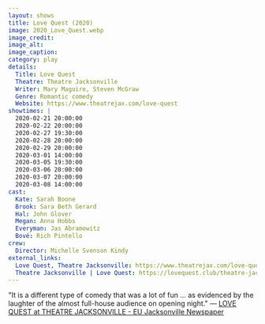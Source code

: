 ```yaml
---
layout: shows
title: Love Quest (2020)
image: 2020_Love_Quest.webp
image_credit: 
image_alt:
image_caption:
category: play
details:
  Title: Love Quest
  Theatre: Theatre Jacksonville
  Writer: Mary Maguire, Steven McGraw
  Genre: Romantic comedy
  Website: https://www.theatrejax.com/love-quest
showtimes: |
  2020-02-21 20:00:00
  2020-02-22 20:00:00
  2020-02-27 19:30:00
  2020-02-28 20:00:00
  2020-02-29 20:00:00
  2020-03-01 14:00:00
  2020-03-05 19:30:00
  2020-03-06 20:00:00
  2020-03-07 20:00:00
  2020-03-08 14:00:00
cast:
  Kate: Sarah Boone
  Brook: Sara Beth Gerard
  Hal: John Glover
  Megan: Anna Hobbs
  Everyman: Jas Abramowitz
  Bové: Rich Pintello
crew:
  Director: Michelle Svenson Kindy
external_links:
  Love Quest, Theatre Jacksonville: https://www.theatrejax.com/love-quest
  Theatre Jacksonville | Love Quest: https://lovequest.club/theatre-jacksonville
---
```

"It is a different type of comedy that was a lot of fun ... as evidenced by the laughter of the almost full-house audience on opening night." — [LOVE QUEST at THEATRE JACKSONVILLE - EU Jacksonville Newspaper](https://eujacksonville.com/2020/02/27/love-quest-at-theatre-jacksonville/)
